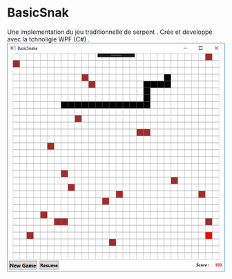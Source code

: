 # BasicSnak
Une implementation du jeu traditionnelle  de serpent  .
Crée et developpé avec la tchnoligie WPF (C#) .
<img class="ui  right floated rounded image" src="Capture.png">
